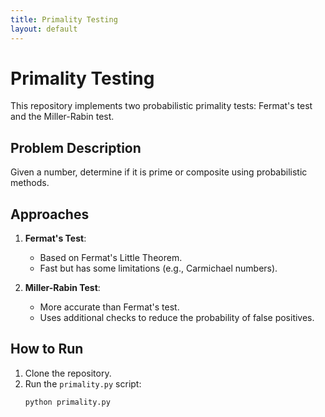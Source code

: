 ```yaml
---
title: Primality Testing
layout: default
---
```



# Primality Testing

This repository implements two probabilistic primality tests: Fermat's test and the Miller-Rabin test.

## Problem Description
Given a number, determine if it is prime or composite using probabilistic methods.

## Approaches
1. **Fermat's Test**:
   - Based on Fermat's Little Theorem.
   - Fast but has some limitations (e.g., Carmichael numbers).

2. **Miller-Rabin Test**:
   - More accurate than Fermat's test.
   - Uses additional checks to reduce the probability of false positives.

## How to Run
1. Clone the repository.
2. Run the `primality.py` script:
   ```bash
   python primality.py